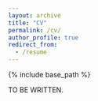 ```yaml
---
layout: archive
title: "CV"
permalink: /cv/
author_profile: true
redirect_from:
  - /resume
---
```


{% include base_path %}

TO BE WRITTEN.
